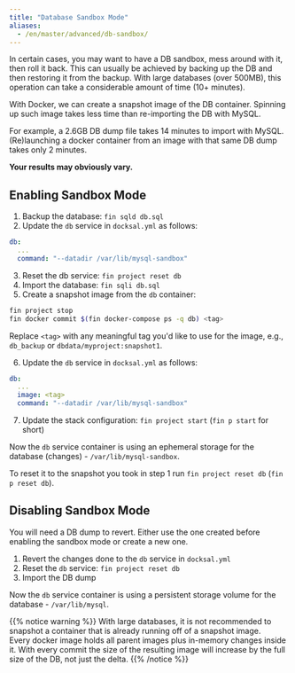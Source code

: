 ```yaml
---
title: "Database Sandbox Mode"
aliases:
  - /en/master/advanced/db-sandbox/
---
```



In certain cases, you may want to have a DB sandbox, mess around with it, then roll it back.
This can usually be achieved by backing up the DB and then restoring it from the backup.
With large databases (over 500MB), this operation can take a considerable amount of time (10+ minutes).

With Docker, we can create a snapshot image of the DB container. 
Spinning up such image takes less time than re-importing the DB with MySQL.

For example, a 2.6GB DB dump file takes 14 minutes to import with MySQL. 
(Re)launching a docker container from an image with that same DB dump takes only 2 minutes.

**Your results may obviously vary.**

## Enabling Sandbox Mode

1) Backup the database: `fin sqld db.sql`  
2) Update the `db` service in `docksal.yml` as follows: 

```yaml
db:
  ...
  command: "--datadir /var/lib/mysql-sandbox"
```

3) Reset the db service: `fin project reset db` 
4) Import the database: `fin sqli db.sql`  
5) Create a snapshot image from the `db` container:

```bash
fin project stop
fin docker commit $(fin docker-compose ps -q db) <tag>
```

Replace `<tag>` with any meaningful tag you'd like to use for the image, e.g., `db_backup` or `dbdata/myproject:snapshot1`.

6) Update the `db` service in `docksal.yml` as follows:

```yaml
db:
  ...
  image: <tag>
  command: "--datadir /var/lib/mysql-sandbox"
```

7) Update the stack configuration: `fin project start` (`fin p start` for short)

Now the `db` service container is using an ephemeral storage for the database (changes) - `/var/lib/mysql-sandbox`.

To reset it to the snapshot you took in step 1 run `fin project reset db` (`fin p reset db`).

## Disabling Sandbox Mode

You will need a DB dump to revert.
Either use the one created before enabling the sandbox mode or create a new one.

1) Revert the changes done to the `db` service in `docksal.yml` 
2) Reset the `db` service: `fin project reset db` 
3) Import the DB dump

Now the `db` service container is using a persistent storage volume for the database - `/var/lib/mysql`.

{{% notice warning %}}
With large databases, it is not recommended to snapshot a container that is already running off of a snapshot image.  
Every docker image holds all parent images plus in-memory changes inside it. 
With every commit the size of the resulting image will increase by the full size of the DB, not just the delta.
{{% /notice %}}